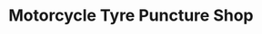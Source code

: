 ---
title: "Motorcycle Tyre Puncture Shop"
url: /tirur/motorcycle-tyre-puncture-shop/
shop: motorcycle
---